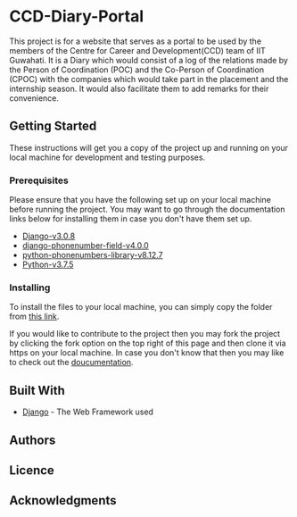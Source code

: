 # CCD-Diary-Portal
This project is for a website that serves as a portal to be used by the members
of the Centre for Career and Development(CCD) team of IIT Guwahati. It is a Diary
which would consist of a log of the relations made by the Person of Coordination
(POC) and the Co-Person of Coordination (CPOC) with the companies which would
take part in the placement and the internship season. It would also facilitate
them to add remarks for their convenience.

## Getting Started
These instructions will get you a copy of the project up and running on your
local machine for development and testing purposes.

### Prerequisites
Please ensure that you have the following set up on your local machine before
running the project. You may want to go through the documentation links below for installing them in case you don't have them set up.

* [Django-v3.0.8](https://www.djangoproject.com/download/)
* [django-phonenumber-field-v4.0.0](https://github.com/stefanfoulis/django-phonenumber-field)
* [python-phonenumbers-library-v8.12.7](https://github.com/daviddrysdale/python-phonenumbers)
* [Python-v3.7.5](https://www.python.org/downloads/)

### Installing
To install the files to your local machine, you can simply copy the folder from
[this link](https://github.com/sksingh1202/CCD-Intern_and_Placement-Diary).

If you would like to contribute to the project then you may fork the project
by clicking the fork option on the top right of this page and then clone it via
https on your local machine. In case you don't know that then you may like to
check out the [doucumentation](https://docs.github.com/en/github/creating-cloning-and-archiving-repositories/cloning-a-repository).

## Built With
* [Django](https://www.djangoproject.com/) - The Web Framework used

## Authors

## Licence

## Acknowledgments
